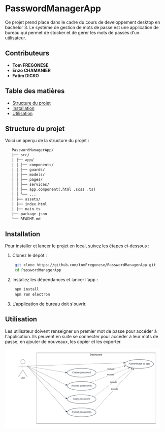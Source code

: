 # PasswordManagerApp

Ce projet prend place dans le cadre du cours de developpement desktop en bachelor 3.
Le système de gestion de mots de passe est une application de bureau qui permet de stocker et de gérer les mots de 
passes d'un utilisateur.

## Contributeurs

- **Tom FREGONESE**
- **Enzo CHAMANIER**
- **Fatim DICKO**


## Table des matières

- [Structure du projet](#structure-du-projet)
- [Installation](#installation)
- [Utilisation](#utilisation)


## Structure du projet

Voici un aperçu de la structure du projet :

```
   PasswordManagerApp/
   ├── src/ 
   │ ├── app/ 
   │ │ ├── components/
   │ │ ├── guards/
   │ │ ├── models/
   │ │ ├── pages/
   │ │ ├── services/
   │ │ ├── app.component(.html .scss .ts)
   │ │ └── ...
   │ ├── assets/
   │ ├── index.html
   │ ├── main.ts
   ├── package.json
   └── README.md
```


## Installation

Pour installer et lancer le projet en local, suivez les étapes ci-dessous :

1. Clonez le dépôt :
   ```bash
    git clone https://github.com/tomFregonese/PasswordManagerApp.git
    cd PasswordManagerApp
   ```

2. Installez les dépendances et lancer l'app :

   ```bash
    npm install
    npm run electron
   ```

3. L'application de bureau doit s'ouvrir.


## Utilisation

Les utilisateur doivent renseigner un premier mot de passe pour accéder à l'application.
Ils peuvent en suite se connecter pour accéder à leur mots de passe, en ajouter de nouveaux, les copier et les exporter.

![Use case diagram](./src/assets/Use_Case_Diagram.png)